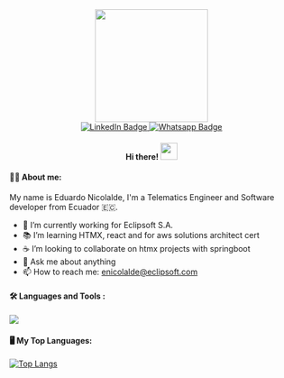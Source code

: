<div id="header" align="center">
  <img src="https://media2.giphy.com/media/vLlpbDafjgHystuJ0a/giphy.gif?cid=6c09b952pdq16iv9gpcm9w1vqvjjarfknxeh9x3z72dgrv0y&ep=v1_internal_gif_by_id&rid=giphy.gif&ct=s" width="200"/>
  <div id="badges">
  <a href="https://www.linkedin.com/in/eduardo-nicolalde/">
    <img src="https://img.shields.io/badge/LinkedIn-blue?style=for-the-badge&logo=linkedin&logoColor=white" alt="LinkedIn Badge"/>
  </a>
<a href="https://wa.me/593983426922?text=Hi%20Eduardo">
    <img src="https://img.shields.io/badge/WhatsApp-25D366?style=for-the-badge&logo=whatsapp&logoColor=white" alt="Whatsapp Badge"/>
  </a>

</div>
<img src="https://komarev.com/ghpvc/?username=eduanico&style=flat-square&color=blue" alt=""/>

  #### Hi there!   <img src="https://media.giphy.com/media/hvRJCLFzcasrR4ia7z/giphy.gif" width="30px"/>

</div>


#### 👨‍💻  About me:
My name is Eduardo Nicolalde, I'm a Telematics Engineer and Software developer from Ecuador 🇪🇨.
- 💼 I’m currently working for Eclipsoft S.A.
- 📚 I’m learning HTMX, react and for aws solutions architect cert
- ☕ I’m looking to collaborate on htmx projects with springboot
- 💬 Ask me about anything
- 📫 How to reach me: enicolalde@eclipsoft.com 

<p align="center">
  
  #### :hammer_and_wrench: Languages and Tools :
  <a href="https://skillicons.dev" >
    <img src="https://skillicons.dev/icons?i=git,kubernetes,docker,java,spring,mongo,mysql,python,vue" />
  </a>
</p>

<div id="header" align="left">

  #### :desktop_computer:	 My Top Languages:

  [![Top Langs](https://github-readme-stats.vercel.app/api/top-langs/?username=eduanico&layout=compact)](https://github.com/anuraghazra/github-readme-stats)
</div>
